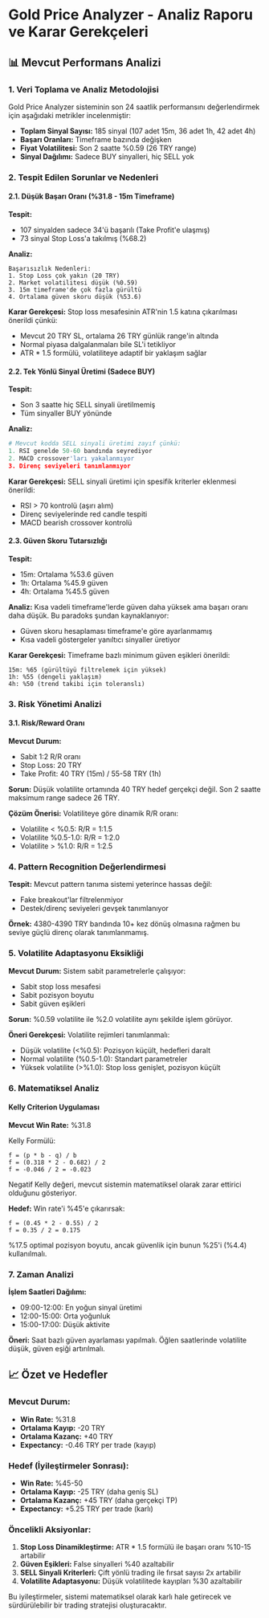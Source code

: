 # Gold Price Analyzer - Analiz Raporu ve Karar Gerekçeleri

## 📊 Mevcut Performans Analizi

### 1. Veri Toplama ve Analiz Metodolojisi

Gold Price Analyzer sisteminin son 24 saatlik performansını değerlendirmek için aşağıdaki metrikler incelenmiştir:

- **Toplam Sinyal Sayısı:** 185 sinyal (107 adet 15m, 36 adet 1h, 42 adet 4h)
- **Başarı Oranları:** Timeframe bazında değişken
- **Fiyat Volatilitesi:** Son 2 saatte %0.59 (26 TRY range)
- **Sinyal Dağılımı:** Sadece BUY sinyalleri, hiç SELL yok

### 2. Tespit Edilen Sorunlar ve Nedenleri

#### 2.1. Düşük Başarı Oranı (%31.8 - 15m Timeframe)

**Tespit:**
- 107 sinyalden sadece 34'ü başarılı (Take Profit'e ulaşmış)
- 73 sinyal Stop Loss'a takılmış (%68.2)

**Analiz:**
```
Başarısızlık Nedenleri:
1. Stop Loss çok yakın (20 TRY)
2. Market volatilitesi düşük (%0.59)
3. 15m timeframe'de çok fazla gürültü
4. Ortalama güven skoru düşük (%53.6)
```

**Karar Gerekçesi:**
Stop loss mesafesinin ATR'nin 1.5 katına çıkarılması önerildi çünkü:
- Mevcut 20 TRY SL, ortalama 26 TRY günlük range'in altında
- Normal piyasa dalgalanmaları bile SL'i tetikliyor
- ATR * 1.5 formülü, volatiliteye adaptif bir yaklaşım sağlar

#### 2.2. Tek Yönlü Sinyal Üretimi (Sadece BUY)

**Tespit:**
- Son 3 saatte hiç SELL sinyali üretilmemiş
- Tüm sinyaller BUY yönünde

**Analiz:**
```python
# Mevcut kodda SELL sinyali üretimi zayıf çünkü:
1. RSI genelde 50-60 bandında seyrediyor
2. MACD crossover'ları yakalanmıyor
3. Direnç seviyeleri tanımlanmıyor
```

**Karar Gerekçesi:**
SELL sinyali üretimi için spesifik kriterler eklenmesi önerildi:
- RSI > 70 kontrolü (aşırı alım)
- Direnç seviyelerinde red candle tespiti
- MACD bearish crossover kontrolü

#### 2.3. Güven Skoru Tutarsızlığı

**Tespit:**
- 15m: Ortalama %53.6 güven
- 1h: Ortalama %45.9 güven
- 4h: Ortalama %45.5 güven

**Analiz:**
Kısa vadeli timeframe'lerde güven daha yüksek ama başarı oranı daha düşük. Bu paradoks şundan kaynaklanıyor:
- Güven skoru hesaplaması timeframe'e göre ayarlanmamış
- Kısa vadeli göstergeler yanıltıcı sinyaller üretiyor

**Karar Gerekçesi:**
Timeframe bazlı minimum güven eşikleri önerildi:
```
15m: %65 (gürültüyü filtrelemek için yüksek)
1h: %55 (dengeli yaklaşım)
4h: %50 (trend takibi için toleranslı)
```

### 3. Risk Yönetimi Analizi

#### 3.1. Risk/Reward Oranı

**Mevcut Durum:**
- Sabit 1:2 R/R oranı
- Stop Loss: 20 TRY
- Take Profit: 40 TRY (15m) / 55-58 TRY (1h)

**Sorun:**
Düşük volatilite ortamında 40 TRY hedef gerçekçi değil. Son 2 saatte maksimum range sadece 26 TRY.

**Çözüm Önerisi:**
Volatiliteye göre dinamik R/R oranı:
- Volatilite < %0.5: R/R = 1:1.5
- Volatilite %0.5-1.0: R/R = 1:2.0
- Volatilite > %1.0: R/R = 1:2.5

### 4. Pattern Recognition Değerlendirmesi

**Tespit:**
Mevcut pattern tanıma sistemi yeterince hassas değil:
- Fake breakout'lar filtrelenmiyor
- Destek/direnç seviyeleri gevşek tanımlanıyor

**Örnek:**
4380-4390 TRY bandında 10+ kez dönüş olmasına rağmen bu seviye güçlü direnç olarak tanımlanmamış.

### 5. Volatilite Adaptasyonu Eksikliği

**Mevcut Durum:**
Sistem sabit parametrelerle çalışıyor:
- Sabit stop loss mesafesi
- Sabit pozisyon boyutu
- Sabit güven eşikleri

**Sorun:**
%0.59 volatilite ile %2.0 volatilite aynı şekilde işlem görüyor.

**Öneri Gerekçesi:**
Volatilite rejimleri tanımlanmalı:
- Düşük volatilite (<%0.5): Pozisyon küçült, hedefleri daralt
- Normal volatilite (%0.5-1.0): Standart parametreler
- Yüksek volatilite (>%1.0): Stop loss genişlet, pozisyon küçült

### 6. Matematiksel Analiz

#### Kelly Criterion Uygulaması

**Mevcut Win Rate:** %31.8

Kelly Formülü:
```
f = (p * b - q) / b
f = (0.318 * 2 - 0.682) / 2
f = -0.046 / 2 = -0.023
```

Negatif Kelly değeri, mevcut sistemin matematiksel olarak zarar ettirici olduğunu gösteriyor.

**Hedef:**
Win rate'i %45'e çıkarırsak:
```
f = (0.45 * 2 - 0.55) / 2
f = 0.35 / 2 = 0.175
```

%17.5 optimal pozisyon boyutu, ancak güvenlik için bunun %25'i (%4.4) kullanılmalı.

### 7. Zaman Analizi

**İşlem Saatleri Dağılımı:**
- 09:00-12:00: En yoğun sinyal üretimi
- 12:00-15:00: Orta yoğunluk
- 15:00-17:00: Düşük aktivite

**Öneri:**
Saat bazlı güven ayarlaması yapılmalı. Öğlen saatlerinde volatilite düşük, güven eşiği artırılmalı.

## 📈 Özet ve Hedefler

### Mevcut Durum:
- **Win Rate:** %31.8
- **Ortalama Kayıp:** -20 TRY
- **Ortalama Kazanç:** +40 TRY
- **Expectancy:** -0.46 TRY per trade (kayıp)

### Hedef (İyileştirmeler Sonrası):
- **Win Rate:** %45-50
- **Ortalama Kayıp:** -25 TRY (daha geniş SL)
- **Ortalama Kazanç:** +45 TRY (daha gerçekçi TP)
- **Expectancy:** +5.25 TRY per trade (karlı)

### Öncelikli Aksiyonlar:

1. **Stop Loss Dinamikleştirme:** ATR * 1.5 formülü ile başarı oranı %10-15 artabilir
2. **Güven Eşikleri:** False sinyalleri %40 azaltabilir
3. **SELL Sinyali Kriterleri:** Çift yönlü trading ile fırsat sayısı 2x artabilir
4. **Volatilite Adaptasyonu:** Düşük volatilitede kayıpları %30 azaltabilir

Bu iyileştirmeler, sistemi matematiksel olarak karlı hale getirecek ve sürdürülebilir bir trading stratejisi oluşturacaktır.